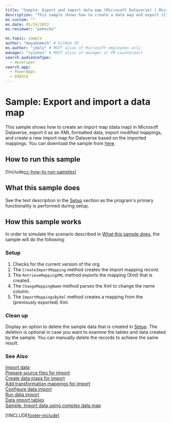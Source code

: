 ```yaml
---
title: "Sample: Export and import data map (Microsoft Dataverse) | Microsoft Docs" # Intent and product brand in a unique string of 43-59 chars including spaces
description: "This sample shows how to create a data map and export it" # 115-145 characters including spaces. This abstract displays in the search result.
ms.custom: ""
ms.date: 05/24/2022
ms.reviewer: "pehecke"

ms.topic: sample
author: "mayadumesh" # GitHub ID
ms.author: "jdaly" # MSFT alias of Microsoft employees only
manager: "ryjones" # MSFT alias of manager or PM counterpart
search.audienceType:
  - developer
search.app:
  - PowerApps
  - D365CE
---
```


# Sample: Export and import a data map

This sample shows how to create an import map (data map) in Microsoft Dataverse, export it as an XML formatted data, import modified mappings, and create a new import map for Dataverse based on the imported mappings. You can download the sample from [here](https://github.com/microsoft/PowerApps-Samples/tree/master/dataverse/orgsvc/C%23/ExportImportDataMap).

## How to run this sample

[!include[cc-how-to-run-samples](../../includes/cc-how-to-run-samples.md)]

## What this sample does

See the text description in the [Setup](#setup) section as the program's primary functionality is performed during setup.

## How this sample works

In order to simulate the scenario described in [What this sample does](#what-this-sample-does), the sample will do the following:

### Setup

1. Checks for the current version of the org.
2. The `CreateImportMapping` method creates the import mapping record.
3. The `RetrieveMappingXML` method exports the mapping (Xml) that is created.
4. The `ChangeMappingName` method parses the Xml to change the name column.
5. The `ImportMappingsByXml` method creates a mapping from the (previously exported) Xml.

### Clean up

Display an option to delete the sample data that is created in [Setup](#setup). The deletion is optional in case you want to examine the tables and data created by the sample. You can manually delete the records to achieve the same result.

### See Also

[Import data](../../import-data.md)<br />
[Prepare source files for import](../../prepare-source-files-import.md)<br />
[Create data maps for import](../../create-data-maps-for-import.md)<br />
[Add transformation mappings for import](../../add-transformation-mappings-import.md)<br />
[Configure data import](../../configure-data-import.md)<br />
[Run data import](../../run-data-import.md)<br />
[Data import tables](../../data-import-entities.md)<br />
[Sample: Import data using complex data map](import-data-complex-data-map.md)<br />

[!INCLUDE[footer-include](../../../../includes/footer-banner.md)]
